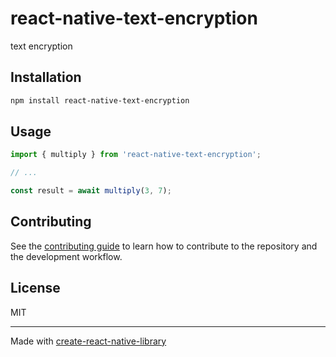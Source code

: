 # react-native-text-encryption

text encryption

## Installation

```sh
npm install react-native-text-encryption
```

## Usage

```js
import { multiply } from 'react-native-text-encryption';

// ...

const result = await multiply(3, 7);
```

## Contributing

See the [contributing guide](CONTRIBUTING.md) to learn how to contribute to the repository and the development workflow.

## License

MIT

---

Made with [create-react-native-library](https://github.com/callstack/react-native-builder-bob)

